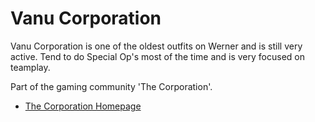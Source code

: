 # Vanu Corporation

Vanu Corporation is one of the oldest outfits on Werner and is still very
active. Tend to do Special Op's most of the time and is very focused on
teamplay.

Part of the gaming community 'The Corporation'.

- [The Corporation Homepage](http://www.the-corporation.co.uk/)
